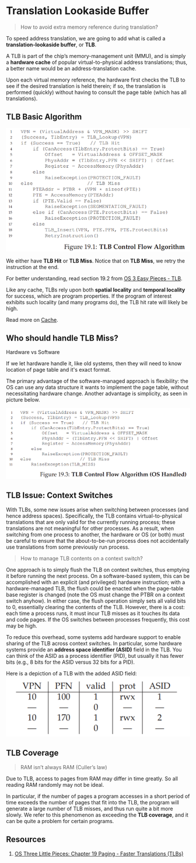 # Translation Lookaside Buffer

> How to avoid extra memory reference during translation?

To speed address translation, we are going to add what is called a **translation-lookaside buffer**, or **TLB**.

A TLB is part of the chip’s memory-management unit (MMU), and is simply a **hardware cache** of popular virtual-to-physical address translations; thus, a better name would be an address-translation cache.

Upon each virtual memory reference, the hardware first checks the TLB to see if the desired translation is held therein; if so, the translation is performed (quickly) without having to consult the page table (which has all translations).

## TLB Basic Algorithm

![TLB Basci Algorithm](assets/markdown-img-paste-20180615003730499.png)

We either have **TLB Hit** or **TLB Miss**. Notice that on **TLB Miss**, we retry the instruction at the end.

For better understanding, read section 19.2 from [OS 3 Easy Pieces - TLB](http://pages.cs.wisc.edu/~remzi/OSTEP/vm-tlbs.pdf).

Like any cache, TLBs rely upon both **spatial locality** and **temporal locality** for success, which are program properties. If the program of interest exhibits such locality (and many programs do), the TLB hit rate will likely be high.

Read more on [Cache](./cache.md).

## Who should handle TLB Miss?

Hardware vs Software

If we let hardware handle it, like old systems, then they will need to know location of page table and it's exact format.

The primary advantage of the software-managed approach is flexibility: the OS can use any data structure it wants to implement the page table, without necessitating hardware change. Another advantage is simplicity, as seen in picture below.

![OS Handling TLB Miss](assets/markdown-img-paste-20180615011422807.png)

## TLB Issue: Context Switches

With TLBs, some new issues arise when switching between processes (and hence address spaces). Specifically, the TLB contains virtual-to-physical translations that are only valid for the currently running process; these translations are not meaningful for other processes. As a result, when switching from one process to another, the hardware or OS (or both) must be careful to ensure that the about-to-be-run process does not accidentally use translations from some previously run process.

> How to manage TLB contents on a context switch?

One approach is to simply flush the TLB on context switches, thus emptying it before running the next process. On a software-based system, this can be accomplished with an explicit (and privileged) hardware instruction; with a hardware-managed TLB, the flush could be enacted when the page-table base register is changed (note the OS must change the PTBR on a context switch anyhow). In either case, the flush operation simply sets all valid bits to 0, essentially clearing the contents of the TLB. However, there is a cost: each time a process runs, it must incur TLB misses as it touches its data and code pages. If the OS switches between processes frequently, this cost may be high.

To reduce this overhead, some systems add hardware support to enable sharing of the TLB across context switches. In particular, some hardware systems provide an **address space identifier (ASID)** field in the TLB. You can think of the ASID as a process identifier (PID), but usually it has fewer bits (e.g., 8 bits for the ASID versus 32 bits for a PID).

Here is a depiction of a TLB with the added ASID field:
![TLB With ASID](assets/markdown-img-paste-20180615012425329.png)

## TLB Coverage

> RAM isn’t always RAM (Culler’s law)

Due to TLB, access to pages from RAM may differ in time greatly. So all reading RAM randomly may not be ideal.

In particular, if the number of pages a program accesses in a short period of time exceeds the number of pages that fit into the TLB, the program will generate a large number of TLB misses, and thus run quite a bit more slowly. We refer to this phenomenon as exceeding the **TLB coverage**, and it can be quite a problem for certain programs.

## Resources

1. [OS Three Little Pieces: Chapter 19 Paging - Faster Translations (TLBs)](http://pages.cs.wisc.edu/~remzi/OSTEP/vm-tlbs.pdf)
